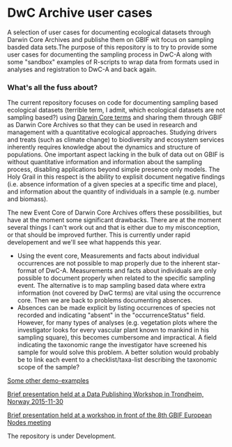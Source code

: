 # DwC Archive user cases

A selection of user cases for documenting ecological datasets through Darwin Core Archives and publishe them on GBIF wit focus on sampling basded data sets.The purpose of this repository is to try to provide some user cases for documenting the sampling process in DwC-A along with some "sandbox" examples of R-scripts to wrap data from formats used in analyses and registration to DwC-A and back again. 

### What's all the fuss about? 
The current repository focuses on code for documenting sampling based ecological datasets (terrible term, I admit, which ecological datasets are not sampling based?) using [Darwin Core terms](http://rs.tdwg.org/dwc/terms/index.htm) and sharing them through GBIF as Darwin Core Archives so that they can be used in research and management with a quantitative ecological approaches. Studying drivers and treats (such as climate change) to biodiversity and ecosystem services inherently requires knowledge about the dynamics and structure of populations. One important aspect lacking in the bulk of data out on GBIF is without quantitative information and information about the sampling process, disabling applications beyond simple presence only models. The Holy Grail in this respect is the ability to explisit document negative findings (i.e. absence information of a given species at a specific time and place), and information about the quantity of individuals in a sample (e.g. number and biomass). 

The new Event Core of Darwin Core Archives offers these possibilities, but have at the moment some significant drawbacks. There are at the moment several things I can't work out and that is either due to my misconception, or that should be improved further. This is currently under rapid developement and we'll see what happends this year. 
* Using the event core, Measurements and facts about individual occurrences are not possible to map properly due to the inherent star-format of DwC-A. Measurements and facts about individuals are only possible to document properly when related to the specific sampling event. The alternative is to map sampling based data where extra information (not covered by DwC terms) are vital using the occurrence core. Then we are back to problems documenting absences. 
* Absences can be made explicit by listing occurrences of species not recorded and indicating "absent" in the "occurrenceStatus" field. However, for many types of analyses (e.g. vegetation plots where the investigator looks for every vascular plant known to mankind in his sampling square), this becomes cumbersome and impractical. A field indicating the taxonomic range the investigator have screened his sample for would solve this problem. A better solution would probably be to link each event to a checklist/taxa-list describing the taxonomic scope of the sample?

[Some other demo-examples](https://ntnu.box.com/v/dwc-mapping-demo-cases)

[Brief presentation held at a Data Publishing Workshop in Trondheim, Norway 2015-11-30](https://goo.gl/rntxpT)

[Brief presentation held at a workshop in front of the 8th GBIF European Nodes meeting](https://ntnu.box.com/v/gbif-workshop)

The repository is under Development.
